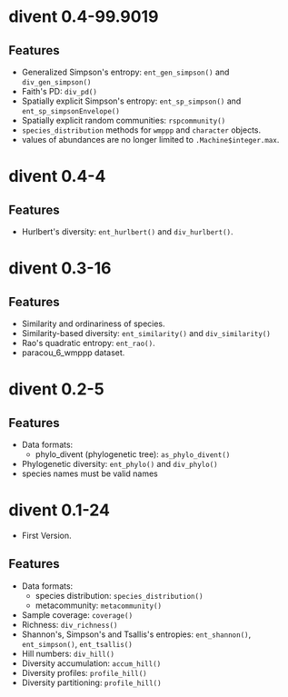 # divent 0.4-99.9019

## Features

- Generalized Simpson's entropy: `ent_gen_simpson()` and `div_gen_simpson()`
- Faith's PD: `div_pd()`
- Spatially explicit Simpson's entropy: `ent_sp_simpson()` and `ent_sp_simpsonEnvelope()`
- Spatially explicit random communities: `rspcommunity()`
- `species_distribution` methods for `wmppp` and `character` objects.
- values of abundances are no longer limited to `.Machine$integer.max`.


# divent 0.4-4

## Features

- Hurlbert's diversity: `ent_hurlbert()` and `div_hurlbert()`.


# divent 0.3-16

## Features

- Similarity and ordinariness of species.
- Similarity-based diversity: `ent_similarity()` and `div_similarity()`
- Rao's quadratic entropy: `ent_rao()`.
- paracou_6_wmppp dataset.


# divent 0.2-5

## Features

- Data formats: 
    - phylo_divent (phylogenetic tree): `as_phylo_divent()`
- Phylogenetic diversity: `ent_phylo()` and `div_phylo()`
- species names must be valid names


# divent 0.1-24

- First Version.

## Features

- Data formats: 
    - species distribution: `species_distribution()`
    - metacommunity: `metacommunity()`
- Sample coverage: `coverage()`
- Richness: `div_richness()`
- Shannon's, Simpson's and Tsallis's entropies: `ent_shannon()`, `ent_simpson()`, `ent_tsallis()`
- Hill numbers: `div_hill()`
- Diversity accumulation: `accum_hill()`
- Diversity profiles: `profile_hill()`
- Diversity partitioning: `profile_hill()`
